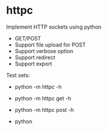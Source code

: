 # httpc
Implement HTTP sockets using python

- GET/POST
- Support file upload for POST
- Support verbose option
- Support redirect
- Support export


Test sets:

- python -m httpc -h
- python -m httpc get -h
- python -m httpc post -h

- python 
